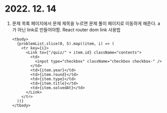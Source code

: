 # 2022. 12. 14

1. 문제 목록 페이지에서 문제 제목을 누르면 문제 풀이 페이지로 이동하게 해준다.
   a가 아닌 link로 만들어야함.
   React router dom link 사용법

   ```tsx
   <tbody>
     {problemList.slice(0, 5).map((item, i) => (
       <tr key={i}>
         <Link to={"/quiz/" + item.id} className="contents">
           <td>
             <input type="checkbox" className="checkbox checkbox-" />
           </td>
           <td>{item.year}</td>
           <td>{item.round}</td>
           <td>{item.type}</td>
           <td>{item.title}</td>
           <td>{item.solvedAt}</td>
         </Link>
       </tr>
     ))}
   </tbody>
   ```
